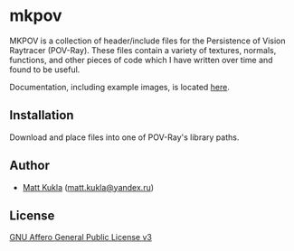# mkpov
MKPOV is a collection of header/include files for the Persistence of Vision Raytracer (POV-Ray).
These files contain a variety of textures, normals, functions, and other pieces
of code which I have written over time and found to be useful.

Documentation, including example images, is located [here](http://mkukla.net/doc/mkpov/).

## Installation
Download and place files into one of POV-Ray's library paths.

## Author
* [Matt Kukla](https://matt-kukla.github.io) (<matt.kukla@yandex.ru>)

## License
[GNU Affero General Public License v3](LICENSE)
